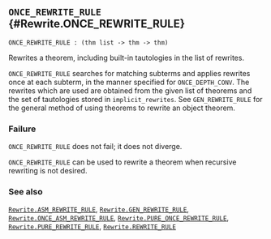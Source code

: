 ## `ONCE_REWRITE_RULE` {#Rewrite.ONCE_REWRITE_RULE}


```
ONCE_REWRITE_RULE : (thm list -> thm -> thm)
```



Rewrites a theorem, including built-in tautologies in the list of rewrites.


`ONCE_REWRITE_RULE` searches for matching subterms and applies
rewrites once at each subterm, in the manner specified for
`ONCE_DEPTH_CONV`. The rewrites which are used are obtained from the
given list of theorems and the set of tautologies stored in
`implicit_rewrites`. See `GEN_REWRITE_RULE` for the general method of
using theorems to rewrite an object theorem.

### Failure

`ONCE_REWRITE_RULE` does not fail; it does not diverge.


`ONCE_REWRITE_RULE` can be used to rewrite a theorem when recursive
rewriting is not desired.

### See also

[`Rewrite.ASM_REWRITE_RULE`](#Rewrite.ASM_REWRITE_RULE), [`Rewrite.GEN_REWRITE_RULE`](#Rewrite.GEN_REWRITE_RULE), [`Rewrite.ONCE_ASM_REWRITE_RULE`](#Rewrite.ONCE_ASM_REWRITE_RULE), [`Rewrite.PURE_ONCE_REWRITE_RULE`](#Rewrite.PURE_ONCE_REWRITE_RULE), [`Rewrite.PURE_REWRITE_RULE`](#Rewrite.PURE_REWRITE_RULE), [`Rewrite.REWRITE_RULE`](#Rewrite.REWRITE_RULE)

